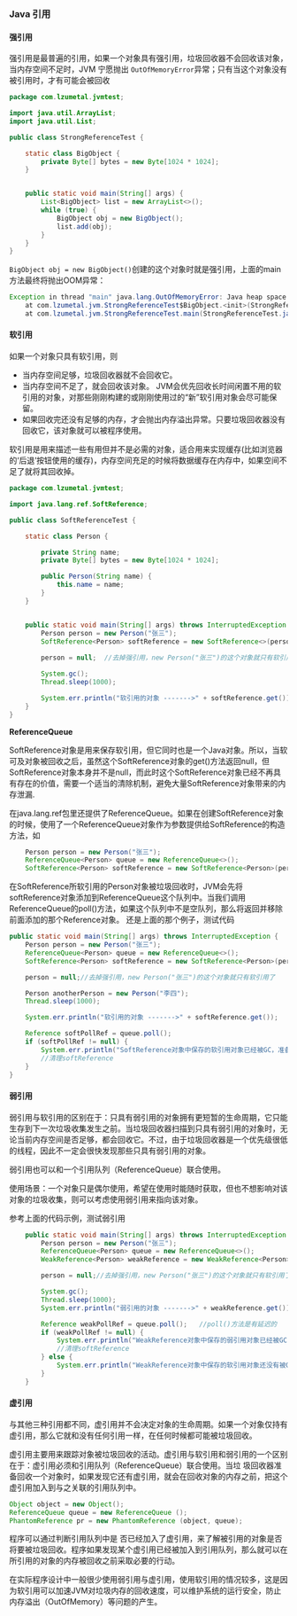 ### Java 引用

#### 强引用

强引用是最普遍的引用，如果一个对象具有强引用，垃圾回收器不会回收该对象，当内存空间不足时，JVM 宁愿抛出 `OutOfMemoryError`异常；只有当这个对象没有被引用时，才有可能会被回收

```java
package com.lzumetal.jvmtest;

import java.util.ArrayList;
import java.util.List;

public class StrongReferenceTest {

    static class BigObject {
        private Byte[] bytes = new Byte[1024 * 1024];
    }


    public static void main(String[] args) {
        List<BigObject> list = new ArrayList<>();
        while (true) {
            BigObject obj = new BigObject();
            list.add(obj);
        }
    }
}
```

`BigObject obj = new BigObject()`创建的这个对象时就是强引用，上面的main方法最终将抛出OOM异常：

```java
Exception in thread "main" java.lang.OutOfMemoryError: Java heap space
    at com.lzumetal.jvm.StrongReferenceTest$BigObject.<init>(StrongReferenceTest.java:9)
    at com.lzumetal.jvm.StrongReferenceTest.main(StrongReferenceTest.java:16)
```

#### 软引用

如果一个对象只具有软引用，则

- 当内存空间足够，垃圾回收器就不会回收它。
- 当内存空间不足了，就会回收该对象。
  JVM会优先回收长时间闲置不用的软引用的对象，对那些刚刚构建的或刚刚使用过的“新”软引用对象会尽可能保留。
- 如果回收完还没有足够的内存，才会抛出内存溢出异常。只要垃圾回收器没有回收它，该对象就可以被程序使用。

软引用是用来描述一些有用但并不是必需的对象，适合用来实现缓存(比如浏览器的‘后退’按钮使用的缓存)，内存空间充足的时候将数据缓存在内存中，如果空间不足了就将其回收掉。

```java
package com.lzumetal.jvmtest;

import java.lang.ref.SoftReference;

public class SoftReferenceTest {

    static class Person {

        private String name;
        private Byte[] bytes = new Byte[1024 * 1024];

        public Person(String name) {
            this.name = name;
        }
    }


    public static void main(String[] args) throws InterruptedException {
        Person person = new Person("张三");
        SoftReference<Person> softReference = new SoftReference<>(person);
        
        person = null;  //去掉强引用，new Person("张三")的这个对象就只有软引用了     

        System.gc();
        Thread.sleep(1000);

        System.err.println("软引用的对象 ------->" + softReference.get());
    }
}
```

**ReferenceQueue**

SoftReference对象是用来保存软引用，但它同时也是一个Java对象。所以，当软可及对象被回收之后，虽然这个SoftReference对象的get()方法返回null，但SoftReference对象本身并不是null，而此时这个SoftReference对象已经不再具有存在的价值，需要一个适当的清除机制，避免大量SoftReference对象带来的内存泄漏.

在java.lang.ref包里还提供了ReferenceQueue。如果在创建SoftReference对象的时候，使用了一个ReferenceQueue对象作为参数提供给SoftReference的构造方法，如

```java
    Person person = new Person("张三");
    ReferenceQueue<Person> queue = new ReferenceQueue<>();
    SoftReference<Person> softReference = new SoftReference<Person>(person, queue);
```

在SoftReference所软引用的Person对象被垃圾回收时，JVM会先将softReference对象添加到ReferenceQueue这个队列中。当我们调用ReferenceQueue的poll()方法，如果这个队列中不是空队列，那么将返回并移除前面添加的那个Reference对象。
还是上面的那个例子，测试代码

```java
public static void main(String[] args) throws InterruptedException {
    Person person = new Person("张三");
    ReferenceQueue<Person> queue = new ReferenceQueue<>();
    SoftReference<Person> softReference = new SoftReference<Person>(person, queue);

    person = null;//去掉强引用，new Person("张三")的这个对象就只有软引用了

    Person anotherPerson = new Person("李四");
    Thread.sleep(1000);

    System.err.println("软引用的对象 ------->" + softReference.get());

    Reference softPollRef = queue.poll();
    if (softPollRef != null) {
        System.err.println("SoftReference对象中保存的软引用对象已经被GC，准备清理SoftReference对象");
        //清理softReference
    }
}
```
#### 弱引用

弱引用与软引用的区别在于：只具有弱引用的对象拥有更短暂的生命周期，它只能生存到下一次垃圾收集发生之前。当垃圾回收器扫描到只具有弱引用的对象时，无论当前内存空间是否足够，都会回收它。不过，由于垃圾回收器是一个优先级很低的线程，因此不一定会很快发现那些只具有弱引用的对象。

弱引用也可以和一个引用队列（ReferenceQueue）联合使用。

使用场景：一个对象只是偶尔使用，希望在使用时能随时获取，但也不想影响对该对象的垃圾收集，则可以考虑使用弱引用来指向该对象。

参考上面的代码示例，测试弱引用

```java
    public static void main(String[] args) throws InterruptedException {
        Person person = new Person("张三");
        ReferenceQueue<Person> queue = new ReferenceQueue<>();
        WeakReference<Person> weakReference = new WeakReference<Person>(person, queue);

        person = null;//去掉强引用，new Person("张三")的这个对象就只有软引用了

        System.gc();
        Thread.sleep(1000);
        System.err.println("弱引用的对象 ------->" + weakReference.get());

        Reference weakPollRef = queue.poll();   //poll()方法是有延迟的
        if (weakPollRef != null) {
            System.err.println("WeakReference对象中保存的弱引用对象已经被GC，下一步需要清理该Reference对象");
            //清理softReference
        } else {
            System.err.println("WeakReference对象中保存的软引用对象还没有被GC，或者被GC了但是获得对列中的引用对象出现延迟");
        }
    }
```

#### 虚引用

与其他三种引用都不同，虚引用并不会决定对象的生命周期。如果一个对象仅持有虚引用，那么它就和没有任何引用一样，在任何时候都可能被垃圾回收。

虚引用主要用来跟踪对象被垃圾回收的活动。虚引用与软引用和弱引用的一个区别在于：虚引用必须和引用队列（ReferenceQueue）联合使用。当垃 圾回收器准备回收一个对象时，如果发现它还有虚引用，就会在回收对象的内存之前，把这个虚引用加入到与之关联的引用队列中。

```java
Object object = new Object();
ReferenceQueue queue = new ReferenceQueue ();
PhantomReference pr = new PhantomReference (object, queue); 
```

程序可以通过判断引用队列中是 否已经加入了虚引用，来了解被引用的对象是否将要被垃圾回收。程序如果发现某个虚引用已经被加入到引用队列，那么就可以在所引用的对象的内存被回收之前采取必要的行动。

在实际程序设计中一般很少使用弱引用与虚引用，使用软引用的情况较多，这是因为软引用可以加速JVM对垃圾内存的回收速度，可以维护系统的运行安全，防止内存溢出（OutOfMemory）等问题的产生。